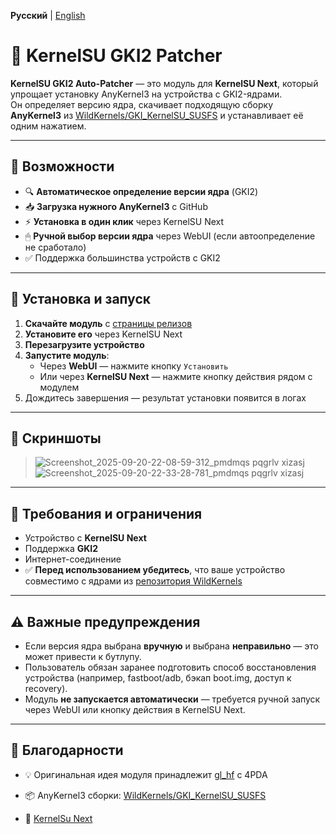 **Русский** | [English](README_EN.md)

# 🧩 KernelSU GKI2 Patcher

**KernelSU GKI2 Auto-Patcher** — это модуль для **KernelSU Next**, который упрощает установку AnyKernel3 на устройства с GKI2-ядрами.  
Он определяет версию ядра, скачивает подходящую сборку **AnyKernel3** из [WildKernels/GKI_KernelSU_SUSFS](https://github.com/WildKernels/GKI_KernelSU_SUSFS/releases) и устанавливает её одним нажатием.

---

## 🔧 Возможности

- 🔍 **Автоматическое определение версии ядра** (GKI2)
- 📥 **Загрузка нужного AnyKernel3** с GitHub
- ⚡ **Установка в один клик** через KernelSU Next
- 🖱 **Ручной выбор версии ядра** через WebUI (если автоопределение не сработало)
- ✅ Поддержка большинства устройств с GKI2

---

## 🚀 Установка и запуск

1. **Скачайте модуль** с [страницы релизов](https://github.com/ТВОЙ_НИК/ТВОЙ_РЕПОЗИТОРИЙ/releases)  
2. **Установите его** через KernelSU Next  
3. **Перезагрузите устройство**  
4. **Запустите модуль**:
   - Через **WebUI** — нажмите кнопку `Установить`
   - Или через **KernelSU Next** — нажмите кнопку действия рядом с модулем  
5. Дождитесь завершения — результат установки появится в логах

---

## 📸 Скриншоты

>  ![Screenshot_2025-09-20-22-08-59-312_pmdmqs pqgrlv xizasj](https://github.com/user-attachments/assets/c5edb925-4541-436e-bbc4-863d26a54ca5)
![Screenshot_2025-09-20-22-33-28-781_pmdmqs pqgrlv xizasj](https://github.com/user-attachments/assets/8a9fd6e3-4c03-44a4-8554-9a3c7137659f)


---

## 📄 Требования и ограничения

- Устройство с **KernelSU Next**
- Поддержка **GKI2**
- Интернет-соединение
- ✅ **Перед использованием убедитесь**, что ваше устройство совместимо с ядрами из [репозитория WildKernels](https://github.com/WildKernels/GKI_KernelSU_SUSFS/releases)

---

## ⚠️ Важные предупреждения

- Если версия ядра выбрана **вручную** и выбрана **неправильно** — это может привести к бутлупу.  
- Пользователь обязан заранее подготовить способ восстановления устройства (например, fastboot/adb, бэкап boot.img, доступ к recovery).  
- Модуль **не запускается автоматически** — требуется ручной запуск через WebUI или кнопку действия в KernelSU Next.

---

## 🙏 Благодарности

- 💡 Оригинальная идея модуля принадлежит [gl_hf](https://4pda.to/forum/index.php?showuser=2137182) с 4PDA  

- 📦 AnyKernel3 сборки: [WildKernels/GKI_KernelSU_SUSFS](https://github.com/WildKernels/GKI_KernelSU_SUSFS/releases)

 - 💎 [KernelSu Next](https://github.com/KernelSU-Next/KernelSU-Next)

